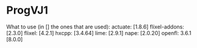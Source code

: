 # ProgVJ1
What to use (in [] the ones that are used):
actuate: [1.8.6]
flixel-addons: [2.3.0]
flixel: [4.2.1]
hxcpp: [3.4.64]
lime: [2.9.1]
nape: [2.0.20]
openfl: 3.6.1 [8.0.0]
